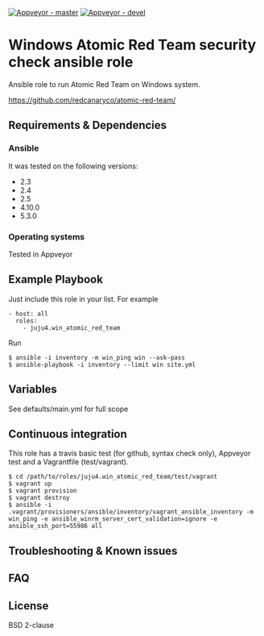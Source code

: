 [![Appveyor - master](https://ci.appveyor.com/api/projects/status/kj37mo8x560w55at/branch/master?svg=true)](https://ci.appveyor.com/project/juju4/ansible-win-atomic-red-team/branch/master)
[![Appveyor - devel](https://ci.appveyor.com/api/projects/status/kj37mo8x560w55at/branch/devel?svg=true)](https://ci.appveyor.com/project/juju4/ansible-win-atomic-red-team/branch/devel)

# Windows Atomic Red Team security check ansible role

Ansible role to run Atomic Red Team on Windows system.

https://github.com/redcanaryco/atomic-red-team/

## Requirements & Dependencies

### Ansible
It was tested on the following versions:
 * 2.3
 * 2.4
 * 2.5
 * 4.10.0
 * 5.3.0

### Operating systems

Tested in Appveyor

## Example Playbook

Just include this role in your list.
For example

```
- host: all
  roles:
    - juju4.win_atomic_red_team
```

Run
```
$ ansible -i inventory -m win_ping win --ask-pass
$ ansible-playbook -i inventory --limit win site.yml
```

## Variables

See defaults/main.yml for full scope

## Continuous integration

This role has a travis basic test (for github, syntax check only), Appveyor test and a Vagrantfile (test/vagrant).

```
$ cd /path/to/roles/juju4.win_atomic_red_team/test/vagrant
$ vagrant up
$ vagrant provision
$ vagrant destroy
$ ansible -i .vagrant/provisioners/ansible/inventory/vagrant_ansible_inventory -m win_ping -e ansible_winrm_server_cert_validation=ignore -e ansible_ssh_port=55986 all
```

## Troubleshooting & Known issues

## FAQ

## License

BSD 2-clause

